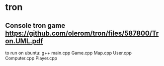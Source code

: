 # tron
Console tron game
https://github.com/olerom/tron/files/587800/Tron.UML.pdf
---
to run on ubuntu:  g++ main.cpp Game.cpp Map.cpp User.cpp Computer.cpp Player.cpp
